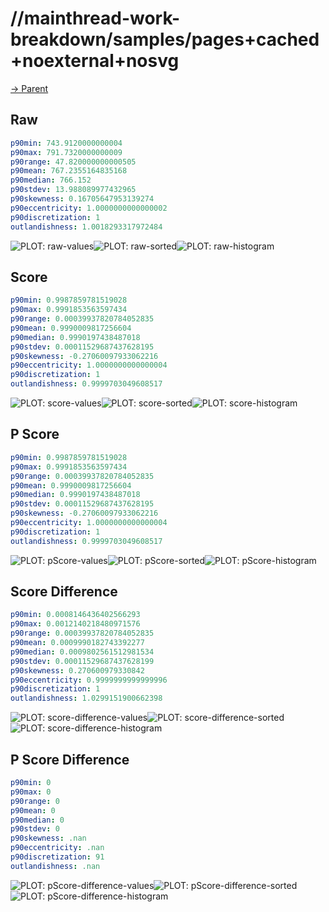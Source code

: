 
# //mainthread-work-breakdown/samples/pages+cached+noexternal+nosvg

[→ Parent](../..)


## Raw


```yaml
p90min: 743.9120000000004
p90max: 791.7320000000009
p90range: 47.820000000000505
p90mean: 767.2355164835168
p90median: 766.152
p90stdev: 13.988089977432965
p90skewness: 0.16705647953139274
p90eccentricity: 1.0000000000000002
p90discretization: 1
outlandishness: 1.0018293317972484

```

![PLOT: raw-values](./raw/values.svg)![PLOT: raw-sorted](./raw/sorted.svg)![PLOT: raw-histogram](./raw/histogram.svg)
## Score


```yaml
p90min: 0.9987859781519028
p90max: 0.9991853563597434
p90range: 0.00039937820784052835
p90mean: 0.9990009817256604
p90median: 0.9990197438487018
p90stdev: 0.00011529687437628195
p90skewness: -0.27060097933062216
p90eccentricity: 1.0000000000000004
p90discretization: 1
outlandishness: 0.9999703049608517

```

![PLOT: score-values](./score/values.svg)![PLOT: score-sorted](./score/sorted.svg)![PLOT: score-histogram](./score/histogram.svg)
## P Score


```yaml
p90min: 0.9987859781519028
p90max: 0.9991853563597434
p90range: 0.00039937820784052835
p90mean: 0.9990009817256604
p90median: 0.9990197438487018
p90stdev: 0.00011529687437628195
p90skewness: -0.27060097933062216
p90eccentricity: 1.0000000000000004
p90discretization: 1
outlandishness: 0.9999703049608517

```

![PLOT: pScore-values](./pScore/values.svg)![PLOT: pScore-sorted](./pScore/sorted.svg)![PLOT: pScore-histogram](./pScore/histogram.svg)
## Score Difference


```yaml
p90min: 0.0008146436402566293
p90max: 0.0012140218480971576
p90range: 0.00039937820784052835
p90mean: 0.0009990182743392277
p90median: 0.0009802561512981534
p90stdev: 0.00011529687437628199
p90skewness: 0.270600979330842
p90eccentricity: 0.9999999999999996
p90discretization: 1
outlandishness: 1.0299151900662398

```

![PLOT: score-difference-values](./score-difference/values.svg)![PLOT: score-difference-sorted](./score-difference/sorted.svg)![PLOT: score-difference-histogram](./score-difference/histogram.svg)
## P Score Difference


```yaml
p90min: 0
p90max: 0
p90range: 0
p90mean: 0
p90median: 0
p90stdev: 0
p90skewness: .nan
p90eccentricity: .nan
p90discretization: 91
outlandishness: .nan

```

![PLOT: pScore-difference-values](./pScore-difference/values.svg)![PLOT: pScore-difference-sorted](./pScore-difference/sorted.svg)![PLOT: pScore-difference-histogram](./pScore-difference/histogram.svg)